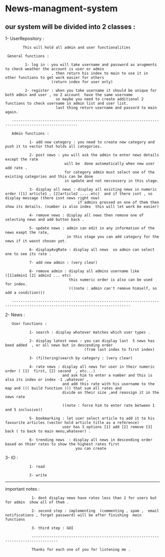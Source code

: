 # News-managment-system

our system will be divided into 2 classes : 
 --------------------------------------------------

 1- UserRepository : 
 
            This will hold all admin and user functionalities
    
     General functions :
        
             1- log in : you will take username and password as arugments to check weather the account is user or admin
                         , then return his index to main to use it in other functions to get work easier for others
                         (return index for user only)
        
             2- register : when you take username it should be unique for both admin and user , no 2 account  have the same username 
                           so maybe you need to create additional 2 functions to check username in admin list and user list.
                           last thing return username and passord to main again.
    
       ----------------------------------------------------------------------------------------------------
    
       Admin functions :
    
               1- add new category : you need to create new category and push it to vector that holds all categories.
            
               2- post news : you will ask the admin to enter news details except the rate
                               will be  done automatically when new user add rate .
                               for category admin must select one of the existing categories and this can be done 
                               in update and not neccessery in this stage.
            
               3- display all news : display all existing news in numeric order ([1] article1 , [2]article2 .....etc)  and if there isnt , so display message (there isnt news right now)
                                     if admins pressed on one of them then show its details. (number is also index  this will let work be easier)
            
               4- remove news : display all news then remove one of selecting news and add button back .
            
               5- update news : admin can edit in any information of the news exept the rate, 
                                in this stage you can add category for the news if it wasnt chosen yet.
            
               6- displayAvgRate : display all news  so admin can select one to see its rate .
            
               7- add new admin : (very clear)
            
               8- remove admin : display all admins username like ([1]admin1 [2] admin2 ... etc) 
                                 this numeric order is also can be used for index.
                                 (((note : admin can't remove himself, so add a condition)))
    
       ----------------------------------------------------------------------------------------------------------------------------

   2- News : 

       User functions :

               1- search : display whatever matches which user types .

               2- display latest news : you can display last  5 news has beed added  , or all news but in descending order
                                        (from last index to first index)

               3- (filtering)search by category : (very clear)

               4- rate news : display all news for user in their numeric order ( [1]  first, [2] second  , etc...) 
                              and ask him to enter a number and this is also its index or index -1 ,whatever ,
                              and add this rate with his username to the map and ((( build function ))) that sum all rates and 
                              divide on their size ,and reassign it in the news rate

                              ((note : force him to enter rate between 1 and 5 inclusive))

               5- bookmarking : let user select article to add it to his favourite articles (vector hold article title as a reference)
                              user has 3 options [1] add [2] remove [3] back ( to back to main menu,whatever) .

               6- trending news  : display all news in descending order based on thier rates to show the highest rates first 
                                    you can create  
       
   3- IO  :

               1- read 
             
               2- write
   ------------------------------------------------------------------------------------------------------------
   important notes :

                1- dont display news have rates less than 2 for users but for admin  show all of them .
                
                2- second step : implementing  (commenting , spam ,  email notifications , forget password) will be after finishing  main functions
             
                3- third step : GUI

                ----------------------------------------------------------------------------------

                Thanks for each one of you for listening me .
   
